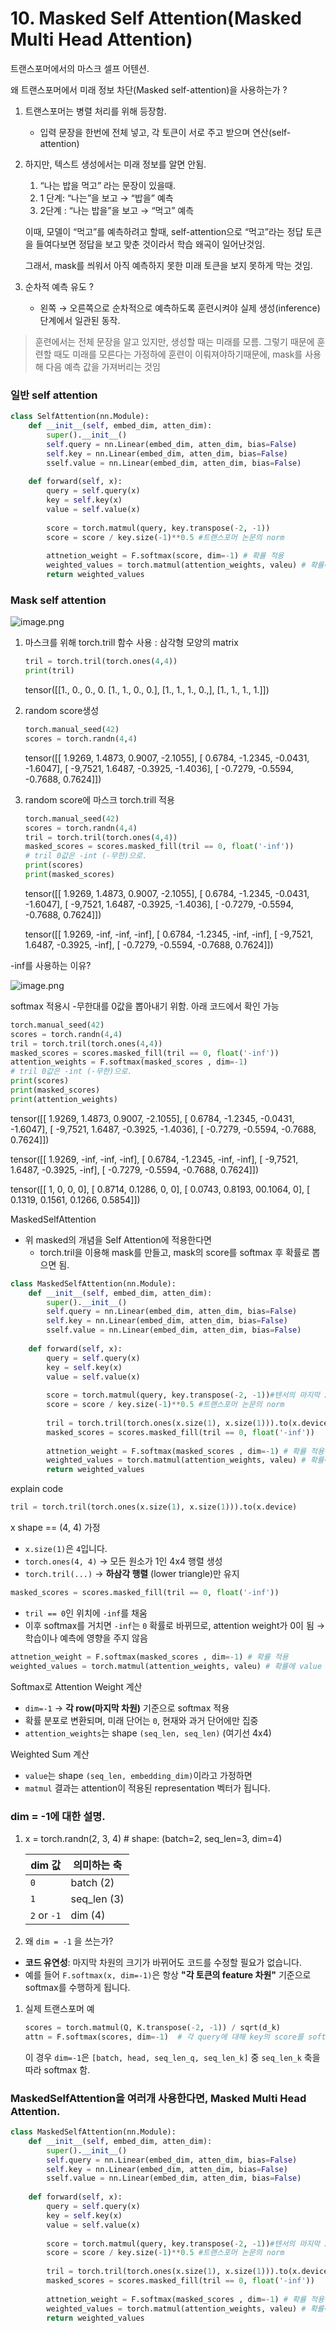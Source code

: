 # 10. Masked Self Attention(Masked Multi Head Attention)

트랜스포머에서의 마스크 셀프 어텐션.

왜 트랜스포머에서 미래 정보 차단(Masked self-attention)을 사용하는가 ?

1. 트랜스포머는 병렬 처리를 위해 등장함.
    - 입력 문장을 한번에 전체 넣고, 각 토큰이 서로 주고 받으며 연산(self-attention)
2. 하지만, 텍스트 생성에서는 미래 정보를 알면 안됨.
    1. “나는 밥을 먹고” 라는 문장이 있을때.
    2. 1 단계: “나는”을 보고 → “밥을” 예측
    3. 2단계 : “나는 밥을”을 보고 → “먹고” 예측
    
    이때, 모델이 “먹고”를 예측하려고 할때, self-attention으로 “먹고”라는 정답 토큰을 들여다보면 정답을 보고 맞춘 것이라서 학습 왜곡이 일어난것임.
    
    그래서, mask를 씌워서 아직 예측하지 못한 미래 토큰을 보지 못하게 막는 것임.
    
3. 순차적 예측 유도 ?
    - 왼쪽 → 오른쪽으로 순차적으로 예측하도록 훈련시켜야 실제 생성(inference) 단계에서 일관된 동작.

> 훈련에서는 전체 문장을 알고 있지만, 생성할 때는 미래를 모름. 그렇기 때문에 훈련할 때도 미래를 모른다는 가정하에 훈련이 이뤄져야하기때문에, mask를 사용해 다음 예측 값을 가져버리는 것임
> 

### 일반 self attention

```python
class SelfAttention(nn.Module):
	def __init__(self, embed_dim, atten_dim):
		super().__init__()
		self.query = nn.Linear(embed_dim, atten_dim, bias=False)
		self.key = nn.Linear(embed_dim, atten_dim, bias=False)
		sself.value = nn.Linear(embed_dim, atten_dim, bias=False)
	
	def forward(self, x):
		query = self.query(x)
		key = self.key(x)
		value = self.value(x)
		
		score = torch.matmul(query, key.transpose(-2, -1))
		score = score / key.size(-1)**0.5 #트랜스포머 논문의 norm
		
		attnetion_weight = F.softmax(score, dim=-1) # 확률 적용
		weighted_values = torch.matmul(attention_weights, valeu) # 확률에 value 연산
		return weighted_values
```

### Mask self attention
![image.png](/assets/transformer/10_Masked_Self_Attention(Masked_Multi_Head_Attenti)/image.png)

1. 마스크를 위해 torch.trill 함수 사용 : 삼각형 모양의 matrix
    
    ```python
    tril = torch.tril(torch.ones(4,4))
    print(tril)
    ```
    
    tensor([[1., 0., 0., 0.
                  [1., 1., 0., 0.],
                  [1., 1., 1., 0.,],
                  [1., 1., 1., 1.]])
    
2. random score생성
    
    ```python
    torch.manual_seed(42)
    scores = torch.randn(4,4)
    ```
    
    tensor([[ 1.9269,  1.4873, 0.9007, -2.1055],
                  [ 0.6784, -1.2345, -0.0431, -1.6047],
                  [ -9,7521, 1.6487, -0.3925, -1.4036],
                  [ -0.7279, -0.5594, -0.7688, 0.7624]])
    
3. random score에 마스크 torch.trill 적용
    
    ```python
    torch.manual_seed(42)
    scores = torch.randn(4,4)
    tril = torch.tril(torch.ones(4,4))
    masked_scores = scores.masked_fill(tril == 0, float('-inf'))
    # tril 0값은 -int (-무한)으로.
    print(scores)
    print(masked_scores)
    ```
    
    tensor([[ 1.9269,  1.4873, 0.9007, -2.1055],
                  [ 0.6784, -1.2345, -0.0431, -1.6047],
                  [ -9,7521, 1.6487, -0.3925, -1.4036],
                  [ -0.7279, -0.5594, -0.7688, 0.7624]])
    
    tensor([[ 1.9269,  -inf,       -inf,         -inf],
                  [ 0.6784, -1.2345, -inf,         -inf],
                  [ -9,7521,  1.6487, -0.3925,   -inf],
                  [ -0.7279, -0.5594, -0.7688, 0.7624]])
    

-inf를 사용하는 이유?

![image.png](/assets/transformer/10_Masked_Self_Attention(Masked_Multi_Head_Attenti)/image_1.png)

softmax 적용시  -무한대를 0값을 뽑아내기 위함. 아래 코드에서 확인 가능

```python
torch.manual_seed(42)
scores = torch.randn(4,4)
tril = torch.tril(torch.ones(4,4))
masked_scores = scores.masked_fill(tril == 0, float('-inf'))
attention_weights = F.softmax(masked_scores , dim=-1)
# tril 0값은 -int (-무한)으로.
print(scores)
print(masked_scores)
print(attention_weights)
```

tensor([[ 1.9269,  1.4873, 0.9007, -2.1055],
              [ 0.6784, -1.2345, -0.0431, -1.6047],
              [ -9,7521, 1.6487, -0.3925, -1.4036],
              [ -0.7279, -0.5594, -0.7688, 0.7624]])

tensor([[ 1.9269,  -inf,       -inf,         -inf],
              [ 0.6784, -1.2345, -inf,         -inf],
              [ -9,7521,  1.6487, -0.3925,   -inf],
              [ -0.7279, -0.5594, -0.7688, 0.7624]])

tensor([[ 1,           0,            0,         0],
              [ 0.8714,  0.1286,  0,         0],
              [ 0.0743,  0.8193, 00.1064,   0],
              [ 0.1319,   0.1561,  0.1266, 0.5854]])

MaskedSelfAttention

- 위 masked의 개념을 Self Attention에 적용한다면
    - torch.tril을 이용해 mask를 만들고, mask의 score를 softmax 후 확률로 뽑으면 됨.

```python
class MaskedSelfAttention(nn.Module):
	def __init__(self, embed_dim, atten_dim):
		super().__init__()
		self.query = nn.Linear(embed_dim, atten_dim, bias=False)
		self.key = nn.Linear(embed_dim, atten_dim, bias=False)
		sself.value = nn.Linear(embed_dim, atten_dim, bias=False)
	
	def forward(self, x):
		query = self.query(x)
		key = self.key(x)
		value = self.value(x)
		
		score = torch.matmul(query, key.transpose(-2, -1))#텐서의 마지막 2개 차원을 기준.
		score = score / key.size(-1)**0.5 #트랜스포머 논문의 norm
		
		tril = torch.tril(torch.ones(x.size(1), x.size(1))).to(x.device)
		masked_scores = scores.masked_fill(tril == 0, float('-inf'))
		
		attnetion_weight = F.softmax(masked_scores , dim=-1) # 확률 적용
		weighted_values = torch.matmul(attention_weights, valeu) # 확률에 value 연산
		return weighted_values
```

explain code

```python
tril = torch.tril(torch.ones(x.size(1), x.size(1))).to(x.device)
```

x shape == (4, 4) 가정

- `x.size(1)`은 `4`입니다.
- `torch.ones(4, 4)` → 모든 원소가 1인 4x4 행렬 생성
- `torch.tril(...)` → **하삼각 행렬** (lower triangle)만 유지

```python
masked_scores = scores.masked_fill(tril == 0, float('-inf'))
```

- `tril == 0`인 위치에 `-inf`를 채움
- 이후 softmax를 거치면 `-inf`는 `0` 확률로 바뀌므로, attention weight가 0이 됨 → 학습이나 예측에 영향을 주지 않음

```python
attnetion_weight = F.softmax(masked_scores , dim=-1) # 확률 적용
weighted_values = torch.matmul(attention_weights, valeu) # 확률에 value 연산
```

Softmax로 Attention Weight 계산

- `dim=-1` → **각 row(마지막 차원)** 기준으로 softmax 적용
- 확률 분포로 변환되며, 미래 단어는 `0`, 현재와 과거 단어에만 집중
- `attention_weights`는 shape `(seq_len, seq_len)` (여기선 4x4)

Weighted Sum 계산

- `value`는 shape `(seq_len, embedding_dim)`이라고 가정하면
- `matmul` 결과는 attention이 적용된 representation 벡터가 됩니다.

### dim = -1에 대한 설명.

1. x = torch.randn(2, 3, 4)  # shape: (batch=2, seq_len=3, dim=4)
    
    
    | dim 값 | 의미하는 축 |
    | --- | --- |
    | `0` | batch (2) |
    | `1` | seq_len (3) |
    | `2` or `-1` | dim (4) |
2. 왜 `dim = -1` 을 쓰는가?
- **코드 유연성**: 마지막 차원의 크기가 바뀌어도 코드를 수정할 필요가 없습니다.
- 예를 들어 `F.softmax(x, dim=-1)`은 항상 **"각 토큰의 feature 차원"** 기준으로 softmax를 수행하게 됩니다.
1. 실제 트랜스포머 예
    
    ```python
    scores = torch.matmul(Q, K.transpose(-2, -1)) / sqrt(d_k)
    attn = F.softmax(scores, dim=-1)  # 각 query에 대해 key의 score를 softmax
    ```
    
    이 경우 `dim=-1`은 `[batch, head, seq_len_q, seq_len_k]` 중 `seq_len_k` 축을 따라 softmax 함.
    

### MaskedSelfAttention을 여러개 사용한다면, Masked  Multi Head Attention.

```python
class MaskedSelfAttention(nn.Module):
	def __init__(self, embed_dim, atten_dim):
		super().__init__()
		self.query = nn.Linear(embed_dim, atten_dim, bias=False)
		self.key = nn.Linear(embed_dim, atten_dim, bias=False)
		sself.value = nn.Linear(embed_dim, atten_dim, bias=False)
	
	def forward(self, x):
		query = self.query(x)
		key = self.key(x)
		value = self.value(x)
		
		score = torch.matmul(query, key.transpose(-2, -1))#텐서의 마지막 2개 차원을 기준.
		score = score / key.size(-1)**0.5 #트랜스포머 논문의 norm
		
		tril = torch.tril(torch.ones(x.size(1), x.size(1))).to(x.device)
		masked_scores = scores.masked_fill(tril == 0, float('-inf'))
		
		attnetion_weight = F.softmax(masked_scores , dim=-1) # 확률 적용
		weighted_values = torch.matmul(attention_weights, valeu) # 확률에 value 연산
		return weighted_values
```